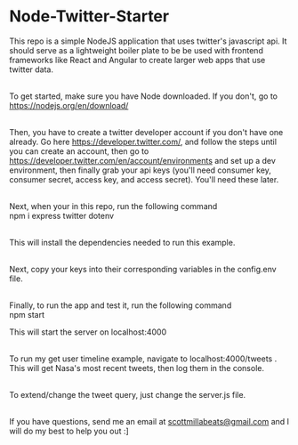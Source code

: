 # Node-Twitter-Starter <br>

This repo is a simple NodeJS application that uses twitter's javascript api. It should serve as a lightweight boiler plate to be be used with frontend frameworks like React and Angular to create larger web apps that use twitter data. <br><br>

To get started, make sure you have Node downloaded. If you don't, go to https://nodejs.org/en/download/ <br><br>


Then, you have to create a twitter developer account if you don't have one already. Go here https://developer.twitter.com/, and follow the steps until you can create an account, then go to https://developer.twitter.com/en/account/environments and set up a dev environment, then finally grab your api keys (you'll need consumer key, consumer secret, access key, and access secret). You'll need these later. <br><br>


Next, when your in this repo, run the following command <br> npm i express twitter dotenv <br><br>


This will install the dependencies needed to run this example. <br><br>


Next, copy your keys into their corresponding variables in the config.env file. <br><br>


Finally, to run the app and test it, run the following command <br>
npm start


This will start the server on localhost:4000 <br><br>


To run my get user timeline example, navigate to localhost:4000/tweets  . This will get Nasa's most recent tweets, then log them in the console. <br><br>


To extend/change the tweet query, just change the server.js file. <br><br>

If you have questions, send me an email at scottmillabeats@gmail.com and I will do my best to help you out :]
